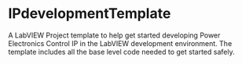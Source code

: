 # IPdevelopmentTemplate

A LabVIEW Project template to help get started developing Power Electronics Control IP in the LabVIEW development environment.  The template includes all the base level code needed to get started safely.